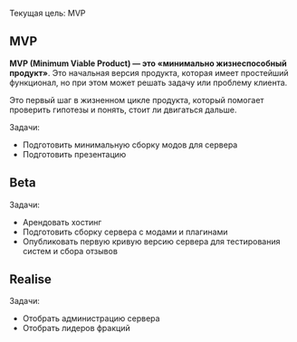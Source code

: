 Текущая цель: MVP
## MVP
**MVP (Minimum Viable Product) — это «минимально жизнеспособный продукт»**. Это начальная версия продукта, которая имеет простейший функционал, но при этом может решать задачу или проблему клиента.

Это первый шаг в жизненном цикле продукта, который помогает проверить гипотезы и понять, стоит ли двигаться дальше.

Задачи:
- Подготовить минимальную сборку модов для сервера
- Подготовить презентацию
## Beta
Задачи:
- Арендовать хостинг
- Подготовить сборку сервера с модами и плагинами 
- Опубликовать первую кривую версию сервера для тестирования систем и сбора отзывов
## Realise
Задачи:
- Отобрать администрацию сервера
- Отобрать лидеров фракций